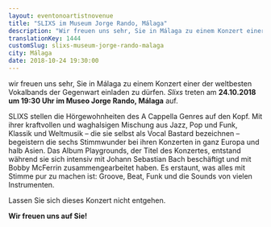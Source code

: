 ```yaml
---
layout: eventonoartistnovenue
title: "SLIXS im Museum Jorge Rando, Málaga"
description: "Wir freuen uns sehr, Sie in Málaga zu einem Konzert einer der weltbesten Vokalbands der Gegenwart einladen zu dürfen. "
translationKey: 1444
customSlug: slixs-museum-jorge-rando-malaga
city: Málaga
date: 2018-10-24 19:30:00
---
```


wir freuen uns sehr, Sie in Málaga zu einem Konzert einer der weltbesten Vokalbands der Gegenwart einladen zu dürfen. <em>Slixs </em> treten am <strong>24.10.2018 um 19:30 Uhr im Museo Jorge Rando, Málaga</strong> auf.

SLIXS stellen die Hörgewohnheiten des A Cappella Genres auf den Kopf. Mit ihrer kraftvollen und waghalsigen Mischung aus Jazz, Pop und Funk, Klassik und Weltmusik – die sie selbst als Vocal Bastard bezeichnen – begeistern die sechs Stimmwunder bei ihren Konzerten in ganz Europa und halb Asien. Das Album Playgrounds, der Titel des Konzertes, entstand während sie sich intensiv mit Johann Sebastian Bach beschäftigt und mit Bobby McFerrin zusammengearbeitet haben. Es erstaunt, was alles mit Stimme pur zu machen ist: Groove, Beat, Funk und die Sounds von vielen Instrumenten.

Lassen Sie sich dieses Konzert nicht entgehen.

<strong>Wir freuen uns auf Sie!</strong>
